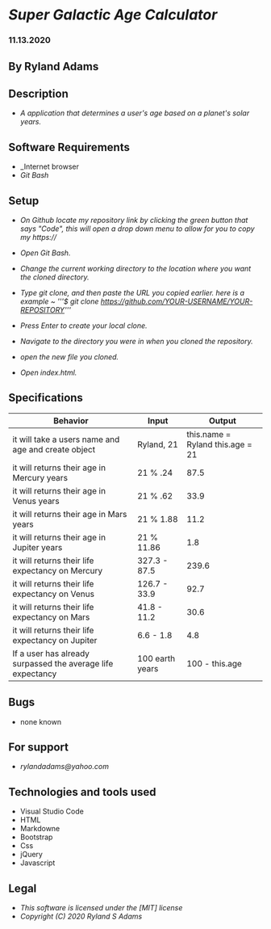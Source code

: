 
# _Super Galactic Age Calculator_
### 11.13.2020
## By Ryland Adams 
## Description 
* _A application that determines a user's age based on a planet's solar years._

## Software Requirements
* _Internet browser
* _Git Bash_

## Setup 
* _On Github locate my repository link by clicking the green button that says "Code", this will open a drop down menu to allow for you to copy my https://_

* _Open Git Bash._ 

* _Change the current working directory to the location where you want the cloned directory._

* _Type git clone, and then paste the URL you copied earlier. here is a example ~ '''$ git clone https://github.com/YOUR-USERNAME/YOUR-REPOSITORY'''_

* _Press Enter to create your local clone._

* _Navigate to the directory you were in when you cloned the repository._

* _open the new file you cloned._

* _Open index.html._

## Specifications

| Behavior | Input | Output |
|-------------------------------------------------|--------|--------|
| it will take a users name and age and create object|Ryland, 21 | this.name = Ryland this.age = 21|
| it will returns their age in Mercury years| 21 % .24 | 87.5 |
| it will returns their age in Venus years| 21 % .62 | 33.9 |
| it will returns their age in Mars years| 21 % 1.88 | 11.2 |
| it will returns their age in Jupiter years| 21 % 11.86 | 1.8 |
| it will returns their life expectancy on Mercury | 327.3 - 87.5 | 239.6 |
| it will returns their life expectancy on Venus | 126.7 - 33.9 | 92.7 |
| it will returns their life expectancy on Mars | 41.8 - 11.2 | 30.6 |
| it will returns their life expectancy on Jupiter| 6.6  - 1.8 | 4.8 |
| If a user has already surpassed the average life expectancy | 100 earth years | 100 - this.age |



## Bugs
* none known

## For support
* _rylandadams@yahoo.com_


## Technologies and tools used

- Visual Studio Code
- HTML
- Markdowne
- Bootstrap
- Css
- jQuery
- Javascript

## Legal 
* _This software is licensed under the [MIT] license_
* _Copyright (C) 2020 Ryland S Adams_